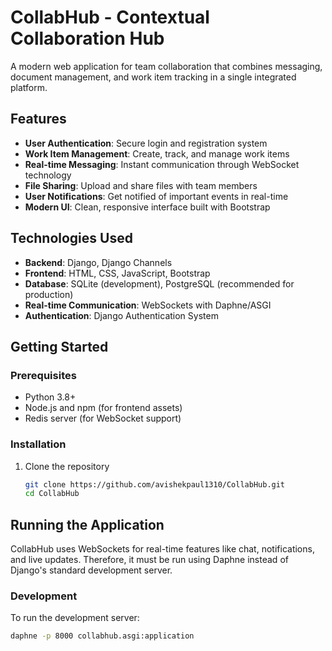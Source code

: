 # CollabHub - Contextual Collaboration Hub

A modern web application for team collaboration that combines messaging, document management, and work item tracking in a single integrated platform.

## Features

- **User Authentication**: Secure login and registration system
- **Work Item Management**: Create, track, and manage work items
- **Real-time Messaging**: Instant communication through WebSocket technology
- **File Sharing**: Upload and share files with team members
- **User Notifications**: Get notified of important events in real-time
- **Modern UI**: Clean, responsive interface built with Bootstrap

## Technologies Used

- **Backend**: Django, Django Channels
- **Frontend**: HTML, CSS, JavaScript, Bootstrap
- **Database**: SQLite (development), PostgreSQL (recommended for production)
- **Real-time Communication**: WebSockets with Daphne/ASGI
- **Authentication**: Django Authentication System

## Getting Started

### Prerequisites

- Python 3.8+
- Node.js and npm (for frontend assets)
- Redis server (for WebSocket support)

### Installation

1. Clone the repository
   ```bash
   git clone https://github.com/avishekpaul1310/CollabHub.git
   cd CollabHub
## Running the Application

CollabHub uses WebSockets for real-time features like chat, notifications, and live updates. Therefore, it must be run using Daphne instead of Django's standard development server.

### Development

To run the development server:

```bash
daphne -p 8000 collabhub.asgi:application
